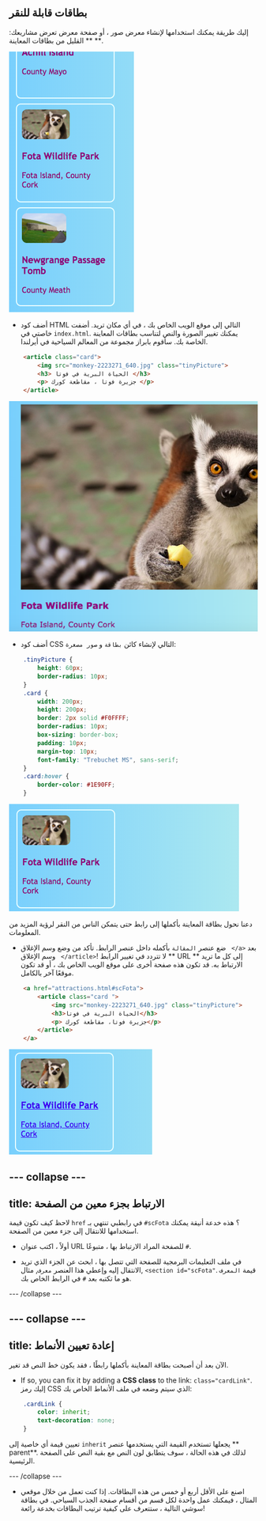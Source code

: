 ## بطاقات قابلة للنقر

إليك طريقة يمكنك استخدامها لإنشاء معرض صور ، أو صفحة معرض تعرض مشاريعك: القليل من بطاقات المعاينة ** **.

![بطاقة معاينة تظهر صورة مصغرة وبعض النص](images/cardsPreview.png)

+ أضف كود HTML التالي إلى موقع الويب الخاص بك ، في أي مكان تريد. أضفت خاصتي في ` index.html `. يمكنك تغيير الصورة والنص لتناسب بطاقات المعاينة الخاصة بك. سأقوم بابراز مجموعة من المعالم السياحية في أيرلندا.

```html
    <article class="card">
        <img src="monkey-2223271_640.jpg" class="tinyPicture">
        <h3> الحياة البرية في فوتا </h3>
        <p> جزيرة فوتا ، مقاطعة كورك </p>
    </article>
```

![الصورة والنص قبل تطبيق الأنماط](images/cardUnstyled.png)

+ أضف كود CSS التالي لإنشاء كائن ` بطاقة ` و ` صور مصغرة `:

```css
    .tinyPicture {
        height: 60px;
        border-radius: 10px;
    }
    .card {
        width: 200px;
        height: 200px;
        border: 2px solid #F0FFFF;
        border-radius: 10px;
        box-sizing: border-box;
        padding: 10px;
        margin-top: 10px;
        font-family: "Trebuchet MS", sans-serif;
    }
    .card:hover {
        border-color: #1E90FF;
    }
```

![صورة ونص مع التصميم لإنشاء تأثير بطاقة صغيرة](images/cardStyled.png)

دعنا نحول بطاقة المعاينة بأكملها إلى رابط حتى يتمكن الناس من النقر لرؤية المزيد من المعلومات.

+ ضع عنصر ` المقالة ` بأكمله داخل عنصر الرابط. تأكد من وضع وسم الإغلاق ` </a>` بعد وسم الإغلاق ` </article>`! لا تتردد في تغيير الرابط ** URL ** إلى كل ما تريد الارتباط به. قد تكون هذه صفحة أخرى على موقع الويب الخاص بك ، أو قد تكون موقعًا آخر بالكامل.

```html
    <a href="attractions.html#scFota">  
        <article class="card ">
            <img src="monkey-2223271_640.jpg" class="tinyPicture">
            <h3>الحياة البرية في فوتا</h3>
            <p> جزيرة فوتا، مقاطعة كورك</p>
        </article>
    </a>
```

![النص والصورة التي تحولت إلى رابط](images/cardLink.png)

## \--- collapse \---

## title: الارتباط بجزء معين من الصفحة

لاحظ كيف تكون قيمة ` href ` في رابطبي تنتهي بـ ` #scFota ` ؟ هذه خدعة أنيقة يمكنك استخدامها للانتقال إلى جزء معين من الصفحة.

+ أولاً ، اكتب عنوان URL للصفحة المراد الارتباط بها ، متبوعًا ` # `.

+ في ملف التعليمات البرمجية للصفحة التي تتصل بها ، ابحث عن الجزء الذي تريد الانتقال إليه وإعطي هذا العنصر `معرف`, مثال, `<section id="scFota"`. قيمة ` المعرف ` هو ما تكتبه بعد ` # ` في الرابط الخاص بك.

\--- /collapse \---

## \--- collapse \---

## title: إعادة تعيين الأنماط

الآن بعد أن أصبحت بطاقة المعاينة بأكملها رابطًا ، فقد يكون خط النص قد تغير.

+ If so, you can fix it by adding a **CSS class** to the link: `class="cardLink"`. إليك رمز CSS الذي سيتم وضعه في ملف الأنماط الخاص بك:

```css
    .cardLink {
        color: inherit;
        text-decoration: none;
    }
```

تعيين قيمة أي خاصية إلى ` inherit ` يجعلها تستخدم القيمة التي يستخدمها عنصر ** parent**. لذلك في هذه الحالة ، سوف يتطابق لون النص مع بقية النص على الصفحة الرئيسية.

\--- /collapse \---

+ اصنع على الأقل أربع أو خمس من هذه البطاقات. إذا كنت تعمل من خلال موقعي المثال ، فيمكنك عمل واحدة لكل قسم من أقسام صفحة الجذب السياحي. في بطاقة سوشي التالية ، ستتعرف على كيفية ترتيب البطاقات بخدعة رائعة!